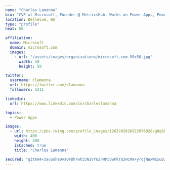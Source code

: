 ```yaml
---
name: "Charles Lamanna"
bio: "CVP at Microsoft, Founder @ MetricsHub. Works on Power Apps, Power Automate, Power Virtual Agent, Common Data Service and Dynamics 365."
location: Bellevue, WA
type: "profile"
heat: 50

affiliation:
  name: Microsoft
  domain: microsoft.com
  images:
    - url: "/assets/images/organizations/microsoft.com-50x50.jpg"
      width: 50
      height: 50

twitter:
  username: clamanna
  url: https://twitter.com/clamanna
  followers: 5211

linkedin:
  url: https://www.linkedin.com/in/charleslamanna

topics:
  - Power Apps

images:
  - url: https://pbs.twimg.com/profile_images/1263202626922876928/g6qGbHZ-_400x400.jpg
    width: 400
    height: 400
    isCached: true
    title: "Charles Lamanna"

secured: "qitmm4+zavuoheDvaOFDhrwh33NIVYG2nMP5VwPkTQ3HCMA+yrojNWxWESuD2i1N6Dwg5o9bMZEBdMu4JSNJycOU3f3cjjKhs1Zrb7dhBJo4xHYmv5g72saS+12d/y8wqznilvOLipxpsMzLA4YyEBIxMI9JnxoDr5NT5pDl6aEiWf1u4j0xIu4q7EXZUFGuK/d/0Np+WvkUpJHwu/Zvrnj0cdIt9VbsxwvIub8gB5HjCCeWQfZxNtw2jRk5Xk699FqUrCRIm2VzVDJEKobnJg05V8M/X9AcC2DcTDBQ00u5/GYmddXEjuHfV/kFusVDS2PeyHDAHFK8jefGjCEmHE0AiMpds4AnV73xaI08ZT2F/qCSCaHX/kFppMEVRXalxeCylSeJcvR4kuD+zKD2N73i4H8DZJOuNE5k2GOhp74=;3vsEaV2OzXvBwKoYew2SRg=="
---
```


